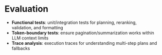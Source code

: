 # Evaluation

- **Functional tests**: unit/integration tests for planning, reranking, validation, and formatting
- **Token-boundary tests**: ensure pagination/summarization works within LLM context limits
- **Trace analysis**: execution traces for understanding multi-step plans and fallbacks
